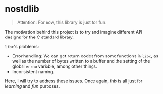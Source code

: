 # nostdlib

> Attention: For now, this library is just for fun.

The motivation behind this project is to try and imagine different API designs
for the C standard library.

`libc`'s problems:

  - Error handling: We can get return codes from some functions in `libc`, as
  well as the number of bytes written to a buffer and the setting of the global
  `errno` variable, among other things.
  - Inconsistent naming.

Here, I will try to address these issues. Once again, this is all just for
*learning* and *fun* purposes.
